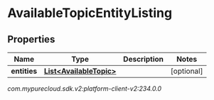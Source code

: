 # AvailableTopicEntityListing


## Properties

| Name | Type | Description | Notes |
| ------------ | ------------- | ------------- | ------------- |
| **entities** | [**List&lt;AvailableTopic&gt;**](AvailableTopic) |  |  [optional] |




_com.mypurecloud.sdk.v2:platform-client-v2:234.0.0_
